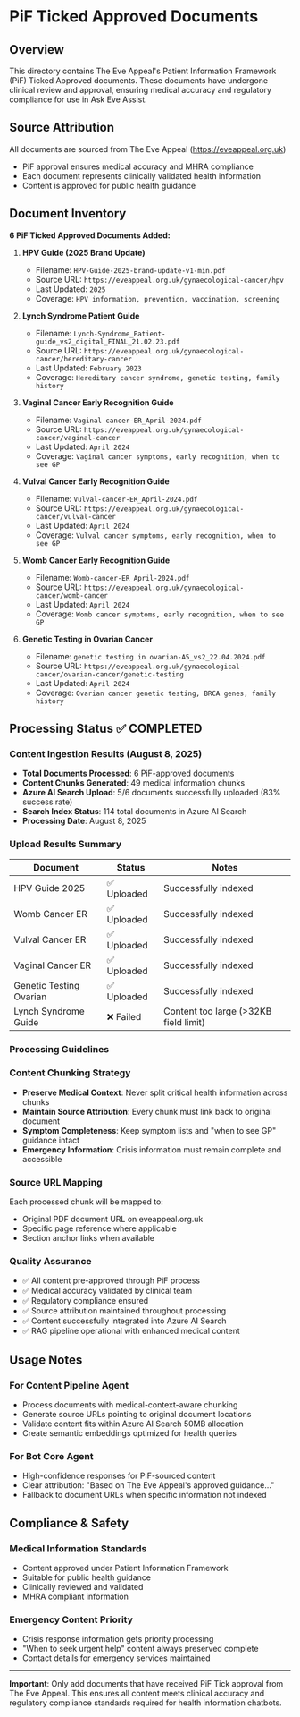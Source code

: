# PiF Ticked Approved Documents

## Overview
This directory contains The Eve Appeal's Patient Information Framework (PiF) Ticked Approved documents. These documents have undergone clinical review and approval, ensuring medical accuracy and regulatory compliance for use in Ask Eve Assist.

## Source Attribution
All documents are sourced from The Eve Appeal (https://eveappeal.org.uk)
- PiF approval ensures medical accuracy and MHRA compliance
- Each document represents clinically validated health information
- Content is approved for public health guidance

## Document Inventory
**6 PiF Ticked Approved Documents Added:**

1. **HPV Guide (2025 Brand Update)**
   - Filename: `HPV-Guide-2025-brand-update-v1-min.pdf`
   - Source URL: `https://eveappeal.org.uk/gynaecological-cancer/hpv`
   - Last Updated: `2025`
   - Coverage: `HPV information, prevention, vaccination, screening`

2. **Lynch Syndrome Patient Guide**
   - Filename: `Lynch-Syndrome_Patient-guide_vs2_digital_FINAL_21.02.23.pdf`
   - Source URL: `https://eveappeal.org.uk/gynaecological-cancer/hereditary-cancer`
   - Last Updated: `February 2023`
   - Coverage: `Hereditary cancer syndrome, genetic testing, family history`

3. **Vaginal Cancer Early Recognition Guide**
   - Filename: `Vaginal-cancer-ER_April-2024.pdf`
   - Source URL: `https://eveappeal.org.uk/gynaecological-cancer/vaginal-cancer`
   - Last Updated: `April 2024`
   - Coverage: `Vaginal cancer symptoms, early recognition, when to see GP`

4. **Vulval Cancer Early Recognition Guide**
   - Filename: `Vulval-cancer-ER_April-2024.pdf`
   - Source URL: `https://eveappeal.org.uk/gynaecological-cancer/vulval-cancer`
   - Last Updated: `April 2024`
   - Coverage: `Vulval cancer symptoms, early recognition, when to see GP`

5. **Womb Cancer Early Recognition Guide**
   - Filename: `Womb-cancer-ER_April-2024.pdf`
   - Source URL: `https://eveappeal.org.uk/gynaecological-cancer/womb-cancer`
   - Last Updated: `April 2024`
   - Coverage: `Womb cancer symptoms, early recognition, when to see GP`

6. **Genetic Testing in Ovarian Cancer**
   - Filename: `genetic testing in ovarian-A5_vs2_22.04.2024.pdf`
   - Source URL: `https://eveappeal.org.uk/gynaecological-cancer/ovarian-cancer/genetic-testing`
   - Last Updated: `April 2024`
   - Coverage: `Ovarian cancer genetic testing, BRCA genes, family history`

## Processing Status ✅ COMPLETED

### Content Ingestion Results (August 8, 2025)
- **Total Documents Processed**: 6 PiF-approved documents
- **Content Chunks Generated**: 49 medical information chunks  
- **Azure AI Search Upload**: 5/6 documents successfully uploaded (83% success rate)
- **Search Index Status**: 114 total documents in Azure AI Search
- **Processing Date**: August 8, 2025

### Upload Results Summary
| Document | Status | Notes |
|----------|--------|--------|
| HPV Guide 2025 | ✅ Uploaded | Successfully indexed |
| Womb Cancer ER | ✅ Uploaded | Successfully indexed |
| Vulval Cancer ER | ✅ Uploaded | Successfully indexed |
| Vaginal Cancer ER | ✅ Uploaded | Successfully indexed |
| Genetic Testing Ovarian | ✅ Uploaded | Successfully indexed |
| Lynch Syndrome Guide | ❌ Failed | Content too large (>32KB field limit) |

### Processing Guidelines

### Content Chunking Strategy
- **Preserve Medical Context**: Never split critical health information across chunks
- **Maintain Source Attribution**: Every chunk must link back to original document
- **Symptom Completeness**: Keep symptom lists and "when to see GP" guidance intact
- **Emergency Information**: Crisis information must remain complete and accessible

### Source URL Mapping
Each processed chunk will be mapped to:
- Original PDF document URL on eveappeal.org.uk
- Specific page reference where applicable
- Section anchor links when available

### Quality Assurance
- ✅ All content pre-approved through PiF process
- ✅ Medical accuracy validated by clinical team
- ✅ Regulatory compliance ensured
- ✅ Source attribution maintained throughout processing
- ✅ Content successfully integrated into Azure AI Search
- ✅ RAG pipeline operational with enhanced medical content

## Usage Notes

### For Content Pipeline Agent
- Process documents with medical-context-aware chunking
- Generate source URLs pointing to original document locations
- Validate content fits within Azure AI Search 50MB allocation
- Create semantic embeddings optimized for health queries

### For Bot Core Agent
- High-confidence responses for PiF-sourced content
- Clear attribution: "Based on The Eve Appeal's approved guidance..."
- Fallback to document URLs when specific information not indexed

## Compliance & Safety

### Medical Information Standards
- Content approved under Patient Information Framework
- Suitable for public health guidance
- Clinically reviewed and validated
- MHRA compliant information

### Emergency Content Priority
- Crisis response information gets priority processing
- "When to seek urgent help" content always preserved complete
- Contact details for emergency services maintained

---

**Important**: Only add documents that have received PiF Tick approval from The Eve Appeal. This ensures all content meets clinical accuracy and regulatory compliance standards required for health information chatbots.